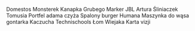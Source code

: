 Domestos
Monsterek
Kanapka Grubego
Marker
JBL Artura
Śliniaczek Tomusia
Portfel adama czyża
Spalony burger Humana
Maszynka do wąsa gontarka
Kaczucha Technischools
Łom Wiejaka
Karta vizji
